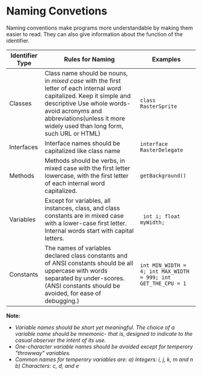 # Naming Convetions

Naming conventions make programs more understandable by making them easier to read. They can also give information about the function of the identifier.

| Identifier Type | Rules for Naming | Examples |
|---|---|---|
|Classes|Class name should be nouns, in *mixed case* with the first letter of each internal word capitalized. Keep it simple and descriptive Use whole words- avoid acronyms and abbreviations(unless it more widely used than long form, such URL or HTML)|```class RasterSprite```|
|Interfaces|Interface names should be capitalized like class name|```interface RasterDelegate```|
|Methods|Methods should be verbs, in mixed case with the first letter lowercase, with the first letter of each internal word capitalized.|```getBackground()```|
|Variables|Except for variables, all instances, class, and class constants are in mixed case with a lower-case first letter. Internal words start with capital letters. |``` int i; float myWidth;```|
|Constants|The names of variables declared class constants and of ANSI constants should be all uppercase with words separated by under-scores. (ANSI constants should be avoided, for ease of debugging.)|```int MIN_WIDTH = 4; int MAX_WIDTH = 999; int GET_THE_CPU = 1```|

**Note:** 
- *Variable names should be short yet meaningful. The choice of a variable name should be mnemonic- that is, designed to indicate to the casual observer the intent of its use.*
- *One-character variable names should be avoided except for temperory "throwway" variables.*
- *Common names for temperory variables are:*
*a) Integers: i, j, k, m and n*
*b) Characters: c, d, and e*